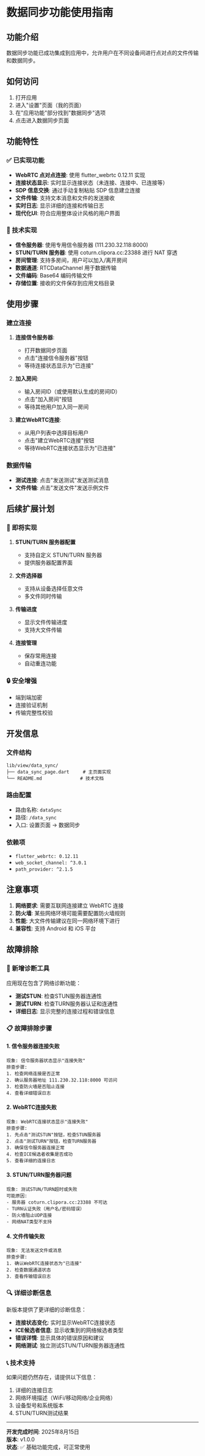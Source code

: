 # 数据同步功能使用指南

## 功能介绍

数据同步功能已成功集成到应用中，允许用户在不同设备间进行点对点的文件传输和数据同步。

## 如何访问

1. 打开应用
2. 进入"设置"页面（我的页面）
3. 在"应用功能"部分找到"数据同步"选项
4. 点击进入数据同步页面

## 功能特性

### ✅ 已实现功能

- **WebRTC 点对点连接**: 使用 flutter_webrtc 0.12.11 实现
- **连接状态显示**: 实时显示连接状态（未连接、连接中、已连接等）
- **SDP 信息交换**: 通过手动复制粘贴 SDP 信息建立连接
- **文件传输**: 支持文本消息和文件的发送接收
- **实时日志**: 显示详细的连接和传输日志
- **现代化UI**: 符合应用整体设计风格的用户界面

### 🔧 技术实现

- **信令服务器**: 使用专用信令服务器 (111.230.32.118:8000)
- **STUN/TURN 服务器**: 使用 coturn.clipora.cc:23388 进行 NAT 穿透
- **房间管理**: 支持多房间，用户可以加入/离开房间
- **数据通道**: RTCDataChannel 用于数据传输
- **文件编码**: Base64 编码传输文件
- **存储位置**: 接收的文件保存到应用文档目录

## 使用步骤

### 建立连接

1. **连接信令服务器**:
   - 打开数据同步页面
   - 点击"连接信令服务器"按钮
   - 等待连接状态显示为"已连接"

2. **加入房间**:
   - 输入房间ID（或使用默认生成的房间ID）
   - 点击"加入房间"按钮
   - 等待其他用户加入同一房间

3. **建立WebRTC连接**:
   - 从用户列表中选择目标用户
   - 点击"建立WebRTC连接"按钮
   - 等待WebRTC连接状态显示为"已连接"

### 数据传输

- **测试连接**: 点击"发送测试"发送测试消息
- **文件传输**: 点击"发送文件"发送示例文件

## 后续扩展计划

### 🚀 即将实现

1. **STUN/TURN 服务器配置**
   - 支持自定义 STUN/TURN 服务器
   - 提供服务器配置界面

2. **文件选择器**
   - 支持从设备选择任意文件
   - 多文件同时传输

3. **传输进度**
   - 显示文件传输进度
   - 支持大文件传输

4. **连接管理**
   - 保存常用连接
   - 自动重连功能

### 🔒 安全增强

- 端到端加密
- 连接验证机制
- 传输完整性校验

## 开发信息

### 文件结构
```
lib/view/data_sync/
├── data_sync_page.dart     # 主页面实现
└── README.md              # 技术文档
```

### 路由配置
- 路由名称: `dataSync`
- 路径: `/data_sync`
- 入口: 设置页面 → 数据同步

### 依赖项
- `flutter_webrtc: 0.12.11`
- `web_socket_channel: ^3.0.1`
- `path_provider: ^2.1.5`

## 注意事项

1. **网络要求**: 需要互联网连接建立 WebRTC 连接
2. **防火墙**: 某些网络环境可能需要配置防火墙规则
3. **性能**: 大文件传输建议在同一网络环境下进行
4. **兼容性**: 支持 Android 和 iOS 平台

## 故障排除

### 🔧 新增诊断工具

应用现在包含了网络诊断功能：
- **测试STUN**: 检查STUN服务器连通性
- **测试TURN**: 检查TURN服务器认证和连通性
- **详细日志**: 显示完整的连接过程和错误信息

### 📋 故障排除步骤

#### 1. 信令服务器连接失败
```
现象: 信令服务器状态显示"连接失败"
排查步骤:
1. 检查网络连接是否正常
2. 确认服务器地址 111.230.32.118:8000 可访问
3. 检查防火墙是否阻止连接
4. 查看详细错误日志
```

#### 2. WebRTC连接失败
```
现象: WebRTC连接状态显示"连接失败"
排查步骤:
1. 先点击"测试STUN"按钮，检查STUN服务器
2. 点击"测试TURN"按钮，检查TURN服务器
3. 确保信令服务器连接正常
4. 检查ICE候选者收集是否成功
5. 查看详细的连接日志
```

#### 3. STUN/TURN服务器问题
```
现象: 测试STUN/TURN超时或失败
可能原因:
- 服务器 coturn.clipora.cc:23388 不可达
- TURN认证失败（用户名/密码错误）
- 防火墙阻止UDP连接
- 网络NAT类型不支持
```

#### 4. 文件传输失败
```
现象: 无法发送文件或消息
排查步骤:
1. 确认WebRTC连接状态为"已连接"
2. 检查数据通道状态
3. 查看传输错误日志
```

### 🔍 详细诊断信息

新版本提供了更详细的诊断信息：

- **连接状态变化**: 实时显示WebRTC连接状态
- **ICE候选者信息**: 显示收集到的网络候选者类型
- **错误详情**: 显示具体的错误原因和建议
- **网络测试**: 独立测试STUN/TURN服务器连通性

### 📞 技术支持

如果问题仍然存在，请提供以下信息：
1. 详细的连接日志
2. 网络环境描述（WiFi/移动网络/企业网络）
3. 设备型号和系统版本
4. STUN/TURN测试结果

---

**开发完成时间**: 2025年8月15日  
**版本**: v1.0.0  
**状态**: ✅ 基础功能完成，可正常使用